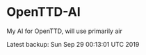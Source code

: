 # OpenTTD-AI
My AI for OpenTTD, will use primarily air

Latest backup: Sun Sep 29 00:13:01 UTC 2019
